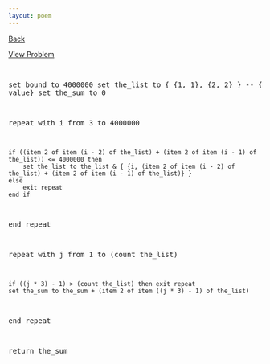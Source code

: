 ```yaml
---
layout: poem
---
```



<html>

<head>
<title>Euler - Problem 2</title>

<script type="text/javascript">

  var _gaq = _gaq || [];
  _gaq.push(['_setAccount', 'UA-16960753-5']);
  _gaq.push(['_trackPageview']);

  (function() {
    var ga = document.createElement('script'); ga.type = 'text/javascript'; ga.async = true;
    ga.src = ('https:' == document.location.protocol ? 'https://ssl' : 'http://www') + '.google-analytics.com/ga.js';
    var s = document.getElementsByTagName('script')[0]; s.parentNode.insertBefore(ga, s);
  })();

</script>

</head>

<body>

<p><a href="../index.html">Back</a></p>
<p><a href="http://projecteuler.net/problem=2" target="_blank">View Problem</a></p>
<pre>




set bound to 4000000
set the_list to { {1, 1}, {2, 2} } -- {item, value}
set the_sum to 0


repeat with i from 3 to 4000000
	
	if ((item 2 of item (i - 2) of the_list) + (item 2 of item (i - 1) of the_list)) <= 4000000 then
		set the_list to the_list & { {i, (item 2 of item (i - 2) of the_list) + (item 2 of item (i - 1) of the_list)} }
	else
		exit repeat
	end if
	
end repeat

repeat with j from 1 to (count the_list)
	
	if ((j * 3) - 1) > (count the_list) then exit repeat
	set the_sum to the_sum + (item 2 of item ((j * 3) - 1) of the_list)
	
end repeat

return the_sum
</pre>
</body>
</html>
